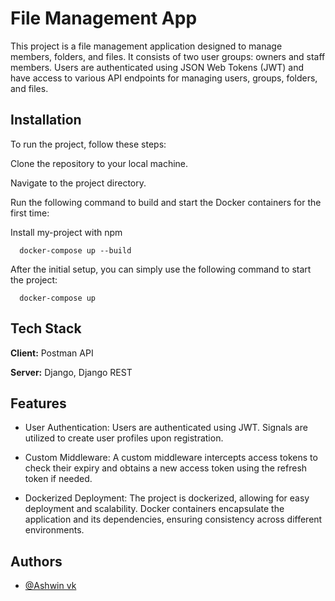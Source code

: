 
# File Management App

This project is a file management application designed to manage members, folders, and files. It consists of two user groups: owners and staff members. Users are authenticated using JSON Web Tokens (JWT) and have access to various API endpoints for managing users, groups, folders, and files.






## Installation
To run the project, follow these steps:

Clone the repository to your local machine.

Navigate to the project directory.

Run the following command to build and start the Docker containers for the first time:

Install my-project with npm

```
  docker-compose up --build
```
After the initial setup, you can simply use the following command to start the project:
```
  docker-compose up 
```

## Tech Stack

**Client:** Postman API

**Server:** Django, Django REST


## Features

- User Authentication: Users are authenticated using JWT. Signals are utilized to create user profiles upon registration.

- Custom Middleware: A custom middleware intercepts access tokens to check their expiry and obtains a new access token using the refresh token if needed.
- Dockerized Deployment: The project is dockerized, allowing for easy deployment and scalability. Docker containers encapsulate the application and its dependencies, ensuring consistency across different environments.



## Authors

- [@Ashwin vk](https://github.com/ashvn24)

